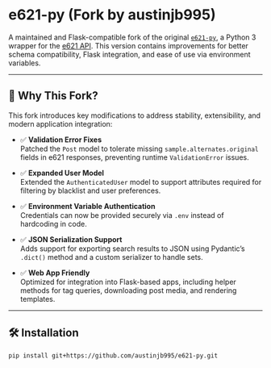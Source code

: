 # e621-py (Fork by austinjb995)

A maintained and Flask-compatible fork of the original [`e621-py`](https://github.com/eoan-ermine/e621-py), a Python 3 wrapper for the [e621 API](https://e621.net/help/api). This version contains improvements for better schema compatibility, Flask integration, and ease of use via environment variables.

---

## 🚀 Why This Fork?

This fork introduces key modifications to address stability, extensibility, and modern application integration:

- ✅ **Validation Error Fixes**  
  Patched the `Post` model to tolerate missing `sample.alternates.original` fields in e621 responses, preventing runtime `ValidationError` issues.

- ✅ **Expanded User Model**  
  Extended the `AuthenticatedUser` model to support attributes required for filtering by blacklist and user preferences.

- ✅ **Environment Variable Authentication**  
  Credentials can now be provided securely via `.env` instead of hardcoding in code.

- ✅ **JSON Serialization Support**  
  Adds support for exporting search results to JSON using Pydantic’s `.dict()` method and a custom serializer to handle sets.

- ✅ **Web App Friendly**  
  Optimized for integration into Flask-based apps, including helper methods for tag queries, downloading post media, and rendering templates.

---

## 🛠 Installation

```bash
pip install git+https://github.com/austinjb995/e621-py.git
